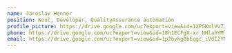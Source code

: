 ```yaml
---
name: Jaroslav Henner
position: Kouč, Developer, QualityAssurance automation
profile_picture: https://drive.google.com/uc?export=view&id=1XPGKmlVv734qaUr-U9IZBPNUu29zEe5O
phone: https://drive.google.com/uc?export=view&id=18h1ECFgX-xr_NHlahYMlSev8Iv7wVs4G
email: https://drive.google.com/uc?export=view&id=1p2bvkg0bEqgc_iVdI2YMNSzLggmQflSD
---
```

